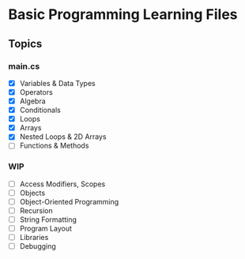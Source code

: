# Basic Programming Learning Files

## Topics

### main.cs
- [x] Variables & Data Types
- [x] Operators
- [x] Algebra
- [x] Conditionals
- [x] Loops
- [x] Arrays
- [x] Nested Loops & 2D Arrays
- [ ] Functions & Methods

### WIP
-[ ] Access Modifiers, Scopes
-[ ] Objects
-[ ] Object-Oriented Programming
-[ ] Recursion
-[ ] String Formatting
-[ ] Program Layout
-[ ] Libraries
-[ ] Debugging
